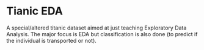 # Tianic EDA
 A special/altered titanic dataset aimed at just teaching Exploratory Data Analysis. The major focus is EDA but classification is also done (to predict if the individual is transported or not).
